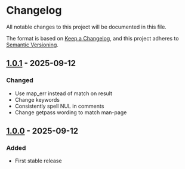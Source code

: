 # Changelog

All notable changes to this project will be documented in this file.

The format is based on [Keep a Changelog](https://keepachangelog.com/en/1.0.0/),
and this project adheres to [Semantic Versioning](https://semver.org/spec/v2.0.0.html).

## [1.0.1] - 2025-09-12
### Changed
- Use map_err instead of match on result
- Change keywords
- Consistently spell NUL in comments
- Change getpass wording to match man-page

## [1.0.0] - 2025-09-12
### Added
- First stable release

[1.0.1]: https://github.com/mrdomino/readpassphrase-3/compare/v1.0.0..v1.0.1
[1.0.0]: https://github.com/mrdomino/readpassphrase-3/tree/v1.0.0

<!-- generated by git-cliff -->
